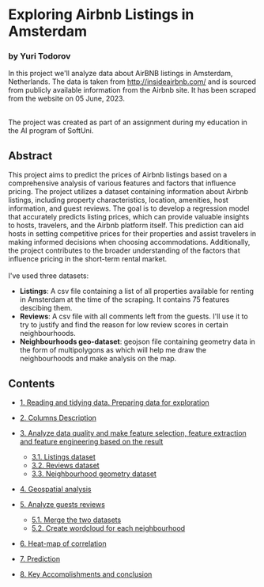# Exploring Airbnb Listings in Amsterdam
### by Yuri Todorov

In this project we'll analyze data about AirBNB listings in Amsterdam, Netherlands. The data is taken from http://insideairbnb.com/ and is sourced from publicly available information from the Airbnb site. It has been scraped from the website on 05 June, 2023.<br><br>

The project was created as part of an assignment during my education in the AI program of SoftUni. 

## Abstract 

This project aims to predict the prices of Airbnb listings based on a comprehensive analysis of various features and factors that influence pricing. The project utilizes a dataset containing information about Airbnb listings, including property characteristics, location, amenities, host information, and guest reviews. The goal is to develop a regression model that accurately predicts listing prices, which can provide valuable insights to hosts, travelers, and the Airbnb platform itself. This prediction can aid hosts in setting competitive prices for their properties and assist travelers in making informed decisions when choosing accommodations. Additionally, the project contributes to the broader understanding of the factors that influence pricing in the short-term rental market.<br><br>
I've used three datasets:
 - <b>Listings</b>: A csv file containing a list of all properties available for renting in Amsterdam at the time of the scraping. It contains 75 features descibing them.
 - <b>Reviews</b>: A csv file with all comments left from the guests. I'll use it to try to justify and find the reason for low review scores in certain neighbourhoods.
 - <b>Neighbourhoods geo-dataset</b>: geojson file containing geometry data in the form of multipolygons as  which will help me draw the neighbourhoods and make analysis on the map.

## Contents 

* [1. Reading and tidying data. Preparing data for exploration](#read)
* [2. Columns Description](#legend) 
* [3. Analyze data quality and make feature selection, feature extraction and feature engineering based on the result](#nan)
    * [3.1. Listings dataset](#lst) 
    * [3.2. Reviews dataset](#rvw) 
    * [3.3. Neighbourhood geometry dataset](#geo) 
* [4. Geospatial analysis](#sa)
* [5. Analyze guests reviews](#com)
    * [5.1. Merge the two datasets](#mtd) 
    * [5.2. Create wordcloud for each neighbourhood](#cwen)
* [6. Heat-map of correlation](#heatmap)  
* [7. Prediction](#pred)

* [8. Key Accomplishments and conclusion](#con)
